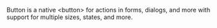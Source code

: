 Button is a native &lt;button&gt; for actions in forms, dialogs, and more with support for multiple sizes, states, and more.
